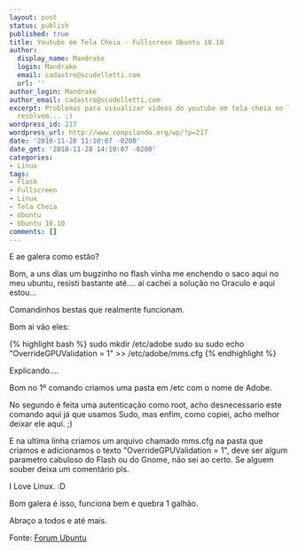 ```yaml
---
layout: post
status: publish
published: true
title: Youtube em Tela Cheia - Fullscreen Ubuntu 10.10
author:
  display_name: Mandrake
  login: Mandrake
  email: cadastro@scudelletti.com
  url: ''
author_login: Mandrake
author_email: cadastro@scudelletti.com
excerpt: Problemas para visualizar vídeos do youtube em tela cheia no linux? 3 Comandinhos
  resolvem... ;)
wordpress_id: 217
wordpress_url: http://www.compilando.org/wp/?p=217
date: '2010-11-28 11:10:07 -0200'
date_gmt: '2010-11-28 14:10:07 -0200'
categories:
- Linux
tags:
- Flash
- Fullscreen
- Linux
- Tela Cheia
- Ubuntu
- Ubuntu 10.10
comments: []
---
```

E ae galera como estão?

Bom, a uns dias um bugzinho no flash vinha me enchendo o saco aqui no meu ubuntu, resisti bastante até.... ai cachei a solução no Oraculo e aqui estou...

Comandinhos bestas que realmente funcionam.

Bom ai vão eles:

{% highlight bash %}
sudo mkdir /etc/adobe
sudo su
sudo echo "OverrideGPUValidation = 1" >> /etc/adobe/mms.cfg
{% endhighlight %}

Explicando....

Bom no 1º comando criamos uma pasta em /etc com o nome de Adobe.

No segundo é feita uma autenticação como root, acho desnecessario este comando aqui já que usamos Sudo, mas enfim, como copiei, acho melhor deixar ele aqui. ;)

E na ultima linha criamos um arquivo chamado mms.cfg na pasta que criamos e adicionamos o texto "OverrideGPUValidation = 1", deve ser algum parametro cabuloso do Flash ou do Gnome, não sei ao certo. Se alguem souber deixa um comentário pls.

I Love Linux. :D

Bom galera é isso, funciona bem e quebra 1 galhão.

Abraço a todos e até mais.

Fonte: [Forum Ubuntu](http://ubuntuforums.org/showthread.php?p=10072852)
